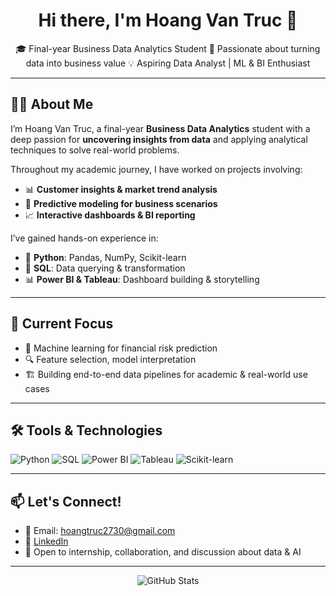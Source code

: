 <h1 align="center">Hi there, I'm Hoang Van Truc 👋</h1>

<p align="center">
🎓 Final-year Business Data Analytics Student  
📍 Passionate about turning data into business value  
💡 Aspiring Data Analyst | ML & BI Enthusiast
</p>

---

## 👨‍💻 About Me

I’m Hoang Van Truc, a final-year **Business Data Analytics** student with a deep passion for **uncovering insights from data** and applying analytical techniques to solve real-world problems.

Throughout my academic journey, I have worked on projects involving:

- 📊 **Customer insights & market trend analysis**
- 🔮 **Predictive modeling for business scenarios**
- 📈 **Interactive dashboards & BI reporting**

I’ve gained hands-on experience in:

- 🐍 **Python**: Pandas, NumPy, Scikit-learn  
- 🧮 **SQL**: Data querying & transformation  
- 📊 **Power BI & Tableau**: Dashboard building & storytelling

---

## 🧠 Current Focus

- 🤖 Machine learning for financial risk prediction  
- 🔍 Feature selection, model interpretation
- 🏗 Building end-to-end data pipelines for academic & real-world use cases

---

## 🛠 Tools & Technologies

![Python](https://img.shields.io/badge/Python-306998?style=for-the-badge&logo=python&logoColor=white)
![SQL](https://img.shields.io/badge/SQL-4479A1?style=for-the-badge&logo=postgresql&logoColor=white)
![Power BI](https://img.shields.io/badge/Power%20BI-F2C811?style=for-the-badge&logo=powerbi&logoColor=black)
![Tableau](https://img.shields.io/badge/Tableau-E97627?style=for-the-badge&logo=tableau&logoColor=white)
![Scikit-learn](https://img.shields.io/badge/Scikit--learn-F7931E?style=for-the-badge&logo=scikit-learn&logoColor=white)

---

## 📫 Let's Connect!

- 📧 Email: hoangtruc2730@gmail.com  
- 🔗 [LinkedIn](https://www.linkedin.com/in/hoang-truc-t184/)  
- 🧠 Open to internship, collaboration, and discussion about data & AI

---

<p align="center">
  <img src="https://github-readme-stats.vercel.app/api?username=hoangtruc2730&show_icons=true&theme=react" alt="GitHub Stats"/>
</p>
